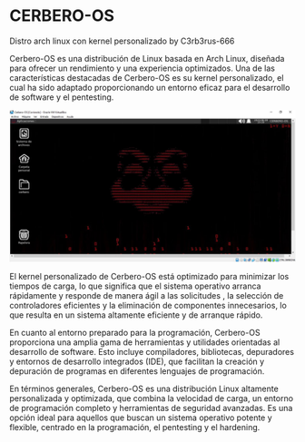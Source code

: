 # CERBERO-OS
Distro arch linux con kernel personalizado by C3rb3rus-666


Cerbero-OS es una distribución de Linux basada en Arch Linux, diseñada para ofrecer un rendimiento y una experiencia optimizados. Una de las características destacadas de Cerbero-OS es su kernel personalizado, el cual ha sido adaptado proporcionando un entorno eficaz para el desarrollo de software y el pentesting.

![c1.jpg](https://github.com/C3rb3rus-666/CERBERO-OS/blob/main/Captura1.jpg)

El kernel personalizado de Cerbero-OS está optimizado para minimizar los tiempos de carga, lo que significa que el sistema operativo arranca rápidamente y responde de manera ágil a las solicitudes , la selección de controladores eficientes y la eliminación de componentes innecesarios, lo que resulta en un sistema altamente eficiente y de arranque rápido.

En cuanto al entorno preparado para la programación, Cerbero-OS proporciona una amplia gama de herramientas y utilidades orientadas al desarrollo de software. Esto incluye compiladores, bibliotecas, depuradores y entornos de desarrollo integrados (IDE), que facilitan la creación y depuración de programas en diferentes lenguajes de programación.

En términos generales, Cerbero-OS es una distribución Linux altamente personalizada y optimizada, que combina la velocidad de carga, un entorno de programación completo y herramientas de seguridad avanzadas. Es una opción ideal para aquellos que buscan un sistema operativo potente y flexible, centrado en la programación, el pentesting y el hardening.





